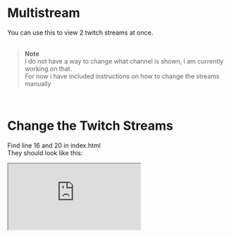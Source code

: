 # Multistream

You can use this to view 2 twitch streams at once. <br/>
<br/>

> **Note** </br>
> I do not have a way to change what channel is shown, i am currently working on that. <br/>
For now i have included instructions on how to change the streams manually
<br/>

# Change the Twitch Streams

Find line 16 and 20 in index.html  
They should look like this:  


<iframe class="stream-1" src="https://player.twitch.tv/?channel=[Channel]&parent=bluefog12.github.io"... <br />
<iframe class="stream-2" src="https://player.twitch.tv/?channel=[Channel]&parent=bluefog12.github.io"... <br />
<br />

Change "[Channel]" to whatever twitch channel you want to see <br />
This changes the stream but not the chat <br />
> **Note** </br> 
> You only need to add the streamer's name <br />
> Remove these "[ ]"


# Change the Twitch Chats

Find line 31 and 40 in index.html (same as before)
They should look like this:

src="https://www.twitch.tv/embed/[Channel]/chat?darkpopout&parent=bluefog12.github.io"
                                  
Change "[Channel]" to whatever twitch channel you want to see <br />
This changes the chat <br />
> **Note** </br>
> You only need to add the streamer's name <br />
> Remember to remove these "[ ]"
